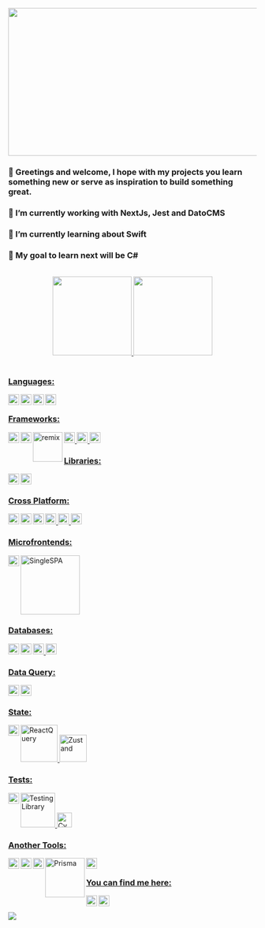 <p align="center"><img width="700" height ="300" src="https://res.cloudinary.com/dvm6sgg1h/image/upload/v1609026547/v6n1mafwl5cw53bmmt7u.jpg"></p>

### 👋 Greetings and welcome, I hope with my projects you learn something new or serve as inspiration to build something great. 
### 🔭 I’m currently working with NextJs, Jest and DatoCMS
### 🌱 I’m currently learning about Swift
### 🎯 My goal to learn next will be C#

</br>

<div align="center" style="width:100%">
  <a href="https://github.com/jackomo007">
  <img height="160em" src="https://github-readme-stats.vercel.app/api?username=jackomo007&show_icons=true&theme=radical&title_color=C08200&text_color=09B43A&count_private=true"/>
  <img height="160em" src="https://github-readme-stats.vercel.app/api/top-langs/?username=jackomo007&layout=compact&langs_count=7&theme=radical&&title_color=C08200&text_color=FFFFFF&custom_title=Power%20Stones"/>
</div>

</br>

### Languages:
<img align="left" title="Php" alt="php" width="22px" src="https://cdn.jsdelivr.net/gh/devicons/devicon/icons/php/php-original.svg" />

<img align="left" title="Javascript" alt="javascript" width="22px" src="https://cdn.jsdelivr.net/gh/devicons/devicon/icons/javascript/javascript-original.svg" />
<img align="left" title="Python" alt="python" width="22px" src="https://cdn.jsdelivr.net/gh/devicons/devicon/icons/python/python-original.svg" />
<img align="left" title="Dart" alt="dart" width="22px" src="https://cdn.jsdelivr.net/gh/devicons/devicon/icons/dart/dart-original.svg" />

</br>

### Frameworks:
<img align="left" title="Laravel" alt="laravel" width="22px" src="https://cdn.jsdelivr.net/gh/devicons/devicon/icons/laravel/laravel-plain.svg" />
<img title="Vue" alt="vue" width="22px" src="https://cdn.jsdelivr.net/gh/devicons/devicon/icons/vuejs/vuejs-original.svg" />
<img align="left" title="Angular" alt="angular" width="22px" src="https://img.icons8.com/color/48/000000/angularjs.png" />
<img title="NEXTJS" alt="nextjs" width="22px" src="https://cdn.jsdelivr.net/gh/devicons/devicon/icons/nextjs/nextjs-line.svg" />
<img align="left" title="Remix" alt="remix" width="60px" src="https://i.ytimg.com/vi/4dOAFJUOi-s/maxresdefault.jpg" />
<img title="FastAPI" alt="FastAPI" width="22px" src="https://cdn.jsdelivr.net/gh/devicons/devicon/icons/fastapi/fastapi-original.svg" />

</br>

### Libraries:
<img align="left" title="React" alt="React" width="22px" src="https://cdn.jsdelivr.net/gh/devicons/devicon/icons/react/react-original.svg" />
<img title="Solid" alt="solid" width="22px" src="https://res.cloudinary.com/dvm6sgg1h/image/upload/v1629061344/gxwpg1uhcnqq8kctdmgg.jpg" />

### Cross Platform:
<img align="left" title="Ionic" alt="Ionic" width="22px" src="https://cdn.jsdelivr.net/gh/devicons/devicon/icons/ionic/ionic-original.svg" />
<img title="React Native" alt="React Native" width="22px" src="https://img.icons8.com/color/48/000000/react-native.png" />
<img align="left" title="Quasar" alt="Quasar" width="22px" src="https://avatars.githubusercontent.com/u/23064371?s=200&v=4" />
<img title="Flutter" alt="Flutter" width="22px" src="https://cdn.jsdelivr.net/gh/devicons/devicon/icons/flutter/flutter-original.svg" />
<img align="left" title="Vue Native" alt="vue-native" width="22px" src="https://vue-native.io/images/logo.png" />
<img width="22" height="22" loading="lazy" title="Electron" alt="electron"  src="https://github.com/electron.png?s=20">

</br>

### Microfrontends:
<img align="left" width="22px"  title="Webpack" alt="Webpack" src="https://cdn.jsdelivr.net/gh/devicons/devicon/icons/webpack/webpack-original.svg" />
<img title="SingleSPA" alt="SingleSPA" width="120px" src="https://res.cloudinary.com/dvm6sgg1h/image/upload/v1623247016/dudahviqalyvx6rkuva6.png" />

### Databases:
<img align="left" title="MySQL" alt="MySQL" width="22px" src="https://cdn.jsdelivr.net/gh/devicons/devicon/icons/mysql/mysql-original.svg" />
<img title="Postgresql" alt="Postgresql" width="22px" src="https://cdn.jsdelivr.net/gh/devicons/devicon/icons/postgresql/postgresql-original.svg" />
<img align="left" title="MongoDB" alt="MongoDB" width="22px" src="https://cdn.jsdelivr.net/gh/devicons/devicon/icons/mongodb/mongodb-original.svg" />
<img title="Redis" alt="Redis" width="22px" src="https://pbs.twimg.com/profile_images/1427657682626961410/aJp7nOdu_400x400.jpg" />

     
### Data Query:
<img align="left" title="Apollo" alt="Apollo" width="22px" src="https://img.icons8.com/color/48/000000/apollo.png" />
<img title="GraphQL" alt="GraphQL" width="22px" src="https://cdn.jsdelivr.net/gh/devicons/devicon/icons/graphql/graphql-plain.svg" />

### State:
<img align="left" title="Redux" alt="Redux" width="22px" src="https://img.icons8.com/color/48/000000/redux.png" />
<img title="ReactQuery" alt="ReactQuery" width="75px" src="https://github.com/tannerlinsley/react-query/raw/main/media/repo-dark.png" />
<img title="Zustand" alt="Zustand" width="55px" src="https://raw.githubusercontent.com/pmndrs/zustand/main/bear.jpg" />

### Tests:
<img align="left" title="Jest&Enzyme" alt="Jest&Enzyme" width="22px" src="https://cdn.jsdelivr.net/gh/devicons/devicon/icons/jest/jest-plain.svg" />          
<img title="Testing Library" alt="Testing Library" width="70px" src="https://miro.medium.com/max/1000/1*FdcfXXlYDEDNGToFjA_B4w.jpeg" />
<img title="Cypress" alt="Cypress" width="30px" src="https://pics.freeicons.io/uploads/icons/png/3556671901536211770-512.png" />

### Another Tools:
<img align="left" title="Babel" alt="Babel" width="22px" src="https://cdn.jsdelivr.net/gh/devicons/devicon/icons/babel/babel-original.svg" />
<img align="left" title="NPM Library" alt="NPM Library" width="22px" src="https://cdn.jsdelivr.net/gh/devicons/devicon/icons/npm/npm-original-wordmark.svg" />
<img align="left" title="Storybook" alt="Storybook" width="22px" src="https://cdn.jsdelivr.net/gh/devicons/devicon/icons/storybook/storybook-original.svg" />
<img align="left" title="Prisma" alt="Prisma" width="80px" src="https://res.cloudinary.com/dvm6sgg1h/image/upload/v1645113794/whqacvl4s9xcxql3gkvp.png" />
<img align="left" title="Firebase" alt="Firebase" width="22px" src="https://cdn.jsdelivr.net/gh/devicons/devicon/icons/firebase/firebase-plain.svg" />
          
</br>

### You can find me here:
<a href="https://www.facebook.com/JEAL47" target="_blank"><img align="left" title="Facebook" alt="facebook" width="22px" src="https://cdn.jsdelivr.net/gh/devicons/devicon/icons/facebook/facebook-original.svg" /></a>
<a href="https://www.linkedin.com/in/jose-prieto-developer" target="_blank"><img align="left" title="Linkedin" alt="linkedin" width="22px" 
src="https://cdn.jsdelivr.net/gh/devicons/devicon/icons/linkedin/linkedin-original.svg" /></a>

</br>
</br>
<img src="https://holopin.io/api/user/board?user=jackom0" />
